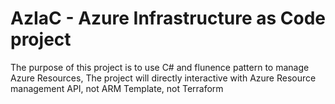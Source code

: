 # AzIaC - Azure Infrastructure as Code project
The purpose of this project is to use C# and flunence pattern to manage Azure Resources, The project will directly interactive with Azure Resource management API, not ARM Template, not Terraform
